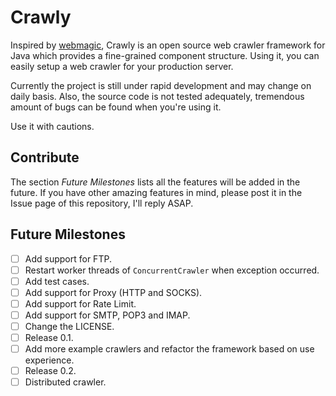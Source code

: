 # Crawly

Inspired by [webmagic](https://github.com/code4craft/webmagic), Crawly is an open source web crawler framework for Java which provides a fine-grained component structure. Using it, you can easily setup a web crawler for your production server.

Currently the project is still under rapid development and may change on daily basis. Also, the source code is not tested adequately, tremendous amount of bugs can be found when you're using it.

Use it with cautions.

## Contribute

The section *Future Milestones* lists all the features will be added in the future. If you have other amazing features in mind, please post it in the Issue page of this repository, I'll reply ASAP.

## Future Milestones

- [ ] Add support for FTP.
- [ ] Restart worker threads of `ConcurrentCrawler` when exception occurred.
- [ ] Add test cases.
- [ ] Add support for Proxy (HTTP and SOCKS).
- [ ] Add support for Rate Limit.
- [ ] Add support for SMTP, POP3 and IMAP.
- [ ] Change the LICENSE.
- [ ] Release 0.1.
- [ ] Add more example crawlers and refactor the framework based on use experience.
- [ ] Release 0.2.
- [ ] Distributed crawler.
